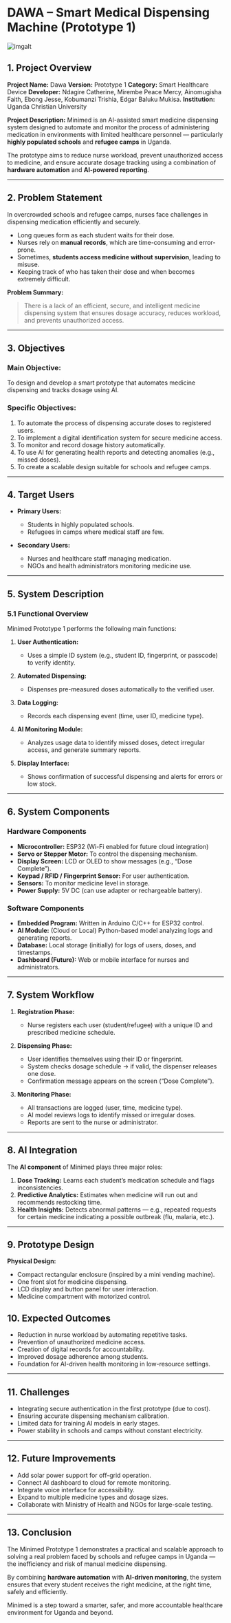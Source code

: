 # **DAWA – Smart Medical Dispensing Machine (Prototype 1)**

![imgalt](https://github.com/Mirembe-Peace/Dawa/blob/bfe053dd1b91a3e666a54c6b3f6f4c3c5fed8746/freepik__the-style-is-candid-image-photography-with-natural__73633.png)

## **1. Project Overview**

**Project Name:** Dawa
**Version:** Prototype 1
**Category:** Smart Healthcare Device
**Developer:** Ndagire Catherine, Mirembe Peace Mercy, Ainomugisha Faith, Ebong Jesse, Kobumanzi Trishia, Edgar Baluku Mukisa.
**Institution:**  Uganda Christian University

**Project Description:**
Minimed is an AI-assisted smart medicine dispensing system designed to automate and monitor the process of administering medication in environments with limited healthcare personnel — particularly **highly populated schools** and **refugee camps** in Uganda.

The prototype aims to reduce nurse workload, prevent unauthorized access to medicine, and ensure accurate dosage tracking using a combination of **hardware automation** and **AI-powered reporting**.

---

## **2. Problem Statement**

In overcrowded schools and refugee camps, nurses face challenges in dispensing medication efficiently and securely.

* Long queues form as each student waits for their dose.
* Nurses rely on **manual records**, which are time-consuming and error-prone.
* Sometimes, **students access medicine without supervision**, leading to misuse.
* Keeping track of who has taken their dose and when becomes extremely difficult.

**Problem Summary:**

> There is a lack of an efficient, secure, and intelligent medicine dispensing system that ensures dosage accuracy, reduces workload, and prevents unauthorized access.

---

## **3. Objectives**

### **Main Objective:**

To design and develop a smart prototype that automates medicine dispensing and tracks dosage using AI.

### **Specific Objectives:**

1. To automate the process of dispensing accurate doses to registered users.
2. To implement a digital identification system for secure medicine access.
3. To monitor and record dosage history automatically.
4. To use AI for generating health reports and detecting anomalies (e.g., missed doses).
5. To create a scalable design suitable for schools and refugee camps.

---

## **4. Target Users**

* **Primary Users:**

  * Students in highly populated schools.
  * Refugees in camps where medical staff are few.

* **Secondary Users:**

  * Nurses and healthcare staff managing medication.
  * NGOs and health administrators monitoring medicine use.

---

## **5. System Description**

### **5.1 Functional Overview**

Minimed Prototype 1 performs the following main functions:

1. **User Authentication:**

   * Uses a simple ID system (e.g., student ID, fingerprint, or passcode) to verify identity.
2. **Automated Dispensing:**

   * Dispenses pre-measured doses automatically to the verified user.
3. **Data Logging:**

   * Records each dispensing event (time, user ID, medicine type).
4. **AI Monitoring Module:**

   * Analyzes usage data to identify missed doses, detect irregular access, and generate summary reports.
5. **Display Interface:**

   * Shows confirmation of successful dispensing and alerts for errors or low stock.

---

## **6. System Components**

### **Hardware Components**

* **Microcontroller:** ESP32 (Wi-Fi enabled for future cloud integration)
* **Servo or Stepper Motor:** To control the dispensing mechanism.
* **Display Screen:** LCD or OLED to show messages (e.g., “Dose Complete”).
* **Keypad / RFID / Fingerprint Sensor:** For user authentication.
* **Sensors:** To monitor medicine level in storage.
* **Power Supply:** 5V DC (can use adapter or rechargeable battery).

### **Software Components**

* **Embedded Program:** Written in Arduino C/C++ for ESP32 control.
* **AI Module:** (Cloud or Local) Python-based model analyzing logs and generating reports.
* **Database:** Local storage (initially) for logs of users, doses, and timestamps.
* **Dashboard (Future):** Web or mobile interface for nurses and administrators.

---

## **7. System Workflow**

1. **Registration Phase:**

   * Nurse registers each user (student/refugee) with a unique ID and prescribed medicine schedule.

2. **Dispensing Phase:**

   * User identifies themselves using their ID or fingerprint.
   * System checks dosage schedule → if valid, the dispenser releases one dose.
   * Confirmation message appears on the screen (“Dose Complete”).

3. **Monitoring Phase:**

   * All transactions are logged (user, time, medicine type).
   * AI model reviews logs to identify missed or irregular doses.
   * Reports are sent to the nurse or administrator.

---

## **8. AI Integration**

The **AI component** of Minimed plays three major roles:

1. **Dose Tracking:** Learns each student’s medication schedule and flags inconsistencies.
2. **Predictive Analytics:** Estimates when medicine will run out and recommends restocking time.
3. **Health Insights:** Detects abnormal patterns — e.g., repeated requests for certain medicine indicating a possible outbreak (flu, malaria, etc.).

---

## **9. Prototype Design**

**Physical Design:**

* Compact rectangular enclosure (inspired by a mini vending machine).
* One front slot for medicine dispensing.
* LCD display and button panel for user interaction.
* Medicine compartment with motorized control.


## **10. Expected Outcomes**

* Reduction in nurse workload by automating repetitive tasks.
* Prevention of unauthorized medicine access.
* Creation of digital records for accountability.
* Improved dosage adherence among students.
* Foundation for AI-driven health monitoring in low-resource settings.

---

## **11. Challenges**

* Integrating secure authentication in the first prototype (due to cost).
* Ensuring accurate dispensing mechanism calibration.
* Limited data for training AI models in early stages.
* Power stability in schools and camps without constant electricity.

---

## **12. Future Improvements**

* Add solar power support for off-grid operation.
* Connect AI dashboard to cloud for remote monitoring.
* Integrate voice interface for accessibility.
* Expand to multiple medicine types and dosage sizes.
* Collaborate with Ministry of Health and NGOs for large-scale testing.

---

## **13. Conclusion**

The Minimed Prototype 1 demonstrates a practical and scalable approach to solving a real problem faced by schools and refugee camps in Uganda — the inefficiency and risk of manual medicine dispensing.

By combining **hardware automation** with **AI-driven monitoring**, the system ensures that every student receives the right medicine, at the right time, safely and efficiently.

Minimed is a step toward a smarter, safer, and more accountable healthcare environment for Uganda and beyond.


